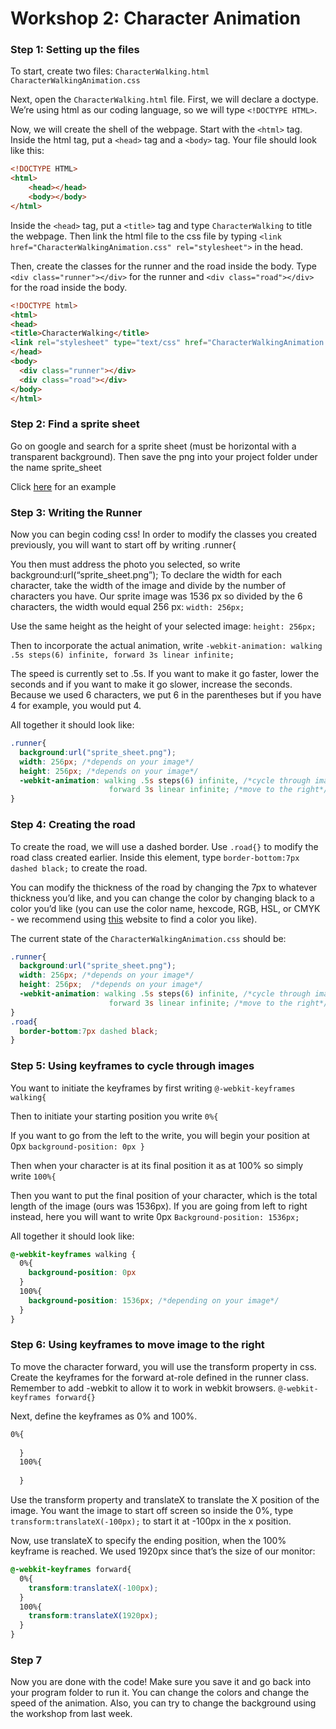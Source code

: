 # Workshop 2: Character Animation


### Step 1: Setting up the files

To start, create two files: ```CharacterWalking.html```  ```CharacterWalkingAnimation.css```

Next, open the ```CharacterWalking.html``` file. First, we will declare a doctype. We’re using html as our coding language, so we will type ```<!DOCTYPE HTML>```.

Now, we will create the shell of the webpage. Start with the ```<html>``` tag. Inside the html tag, put a ```<head>``` tag and a ```<body>``` tag. Your file should look like this:

```html
<!DOCTYPE HTML>
<html>
    <head></head>
    <body></body>
</html>
```
Inside the ```<head>``` tag, put a ```<title>``` tag and type ```CharacterWalking``` to title the webpage. Then link the html file to the css file by typing ```<link href="CharacterWalkingAnimation.css" rel="stylesheet">``` in the head.

Then, create the classes for the runner and the road inside the body. Type ```<div class="runner"></div>``` for the runner and ```<div class="road"></div>``` for the road inside the body.
```html
<!DOCTYPE html>
<html>
<head>
<title>CharacterWalking</title>
<link rel="stylesheet" type="text/css" href="CharacterWalkingAnimation.css">
</head>
<body>
  <div class="runner"></div>
  <div class="road"></div>
</body>
</html>
```
### Step 2: Find a sprite sheet

Go on google and search for a sprite sheet (must be horizontal with a transparent background).  Then save the png into your project folder under the name sprite_sheet

Click [here](https://www.spriteland.com/sprites/downloads/hobbit-style-sprite-sheet-walk-left.png) for an example


### Step 3: Writing the Runner

Now you can begin coding css! In order to modify the classes you created previously, you will want to start off by writing   .runner{

You then must address the photo you selected, so write background:url(“sprite_sheet.png”); 
To declare the width for each character, take the width of the image and divide by the number of characters you have.  Our sprite image was 1536 px so divided by the 6 characters, the width would equal 256 px:
```width: 256px;```

Use the same height as the height of your selected image:
```height: 256px;```

Then to incorporate the actual animation, write
 ```-webkit-animation: walking .5s steps(6) infinite, forward 3s linear infinite;```

The speed is currently set to .5s.  If you want to make it go faster, lower the seconds and if you want to make it go slower, increase the seconds.  Because we used 6 characters, we put 6 in the parentheses but if you have 4 for example, you would put 4.  

All together it should look like:
```css
.runner{
  background:url("sprite_sheet.png");
  width: 256px; /*depends on your image*/
  height: 256px; /*depends on your image*/
  -webkit-animation: walking .5s steps(6) infinite, /*cycle through images*/
                      forward 3s linear infinite; /*move to the right*/
}
```



### Step 4: Creating the road

To create the road, we will use a dashed border. Use ```.road{}``` to modify the road class created earlier. Inside this element, type ```border-bottom:7px dashed black;``` to create the road. 

You can modify the thickness of the road by changing the 7px to whatever thickness you’d like, and you can change the color by changing black to a color you’d like (you can use the color name, hexcode, RGB, HSL, or CMYK - we recommend using [this](https://htmlcolorcodes.com/) website to find a color you like).

The current state of the ```CharacterWalkingAnimation.css``` should be:

```css
.runner{
  background:url("sprite_sheet.png");
  width: 256px; /*depends on your image*/
  height: 256px;  /*depends on your image*/
  -webkit-animation: walking .5s steps(6) infinite, /*cycle through images, number of steps depends on your image*/
                      forward 3s linear infinite; /*move to the right*/
}
.road{
  border-bottom:7px dashed black;
}
```

### Step 5: Using keyframes to cycle through images
You want to initiate the keyframes by first writing
    ```@-webkit-keyframes walking{```

Then to initiate your starting position you write
    ```0%{```

If you want to go from the left to the write, you will begin your position at 0px 
    ```background-position: 0px
    }```

Then when your character is at its final position it as at 100% so simply write
    ```100%{```

Then you want to put the final position of your character, which is the total length of the image (ours was 1536px).  If you are going from left to right instead, here you will want to write 0px
    ```Background-position: 1536px;```





All together it should look like:
```css
@-webkit-keyframes walking {
  0%{
    background-position: 0px
  }
  100%{
    background-position: 1536px; /*depending on your image*/
  }
}
```





### Step 6: Using keyframes to move image to the right
To move the character forward, you will use the transform property in css. Create the keyframes for the forward at-role defined in the runner class. Remember to add -webkit to allow it to work in webkit browsers. ```@-webkit-keyframes forward{}```

Next, define the keyframes as 0% and 100%. 

```css
0%{
    
  }
  100%{
    
  }
```
Use the transform property and translateX to translate the X position of the image. You want the image to start off screen so inside the 0%, type ```transform:translateX(-100px);``` to start it at -100px in the x position. 

Now, use translateX to specify the ending position, when the 100% keyframe is reached. We used 1920px since that’s the size of our monitor: 
```css
@-webkit-keyframes forward{
  0%{
    transform:translateX(-100px);
  }
  100%{
    transform:translateX(1920px);
  }
}
```
### Step 7 
Now you are done with the code! Make sure you save it and go back into your program folder to run it.  You can change the colors and change the speed of the animation. Also, you can try to change the background using the workshop from last week.



